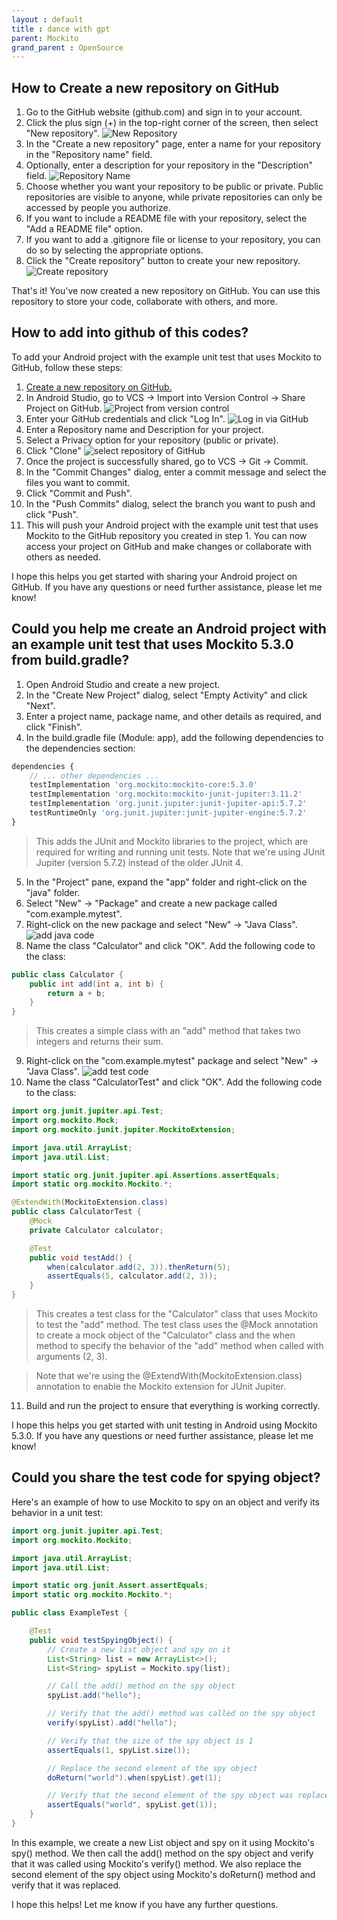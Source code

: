 ```yaml
---
layout : default
title : dance with gpt
parent: Mockito
grand_parent : OpenSource
---
```


## How to Create a new repository on GitHub

1. Go to the GitHub website (github.com) and sign in to your account.
1. Click the plus sign (+) in the top-right corner of the screen, then select "New repository".
   ![New Repository](./images/new_repository.png)
1. In the "Create a new repository" page, enter a name for your repository in the "Repository name" field.
1. Optionally, enter a description for your repository in the "Description" field.
   ![Repository Name](./images/repository_name.png)
1. Choose whether you want your repository to be public or private. Public repositories are visible to anyone, while private repositories can only be accessed by people you authorize.
1. If you want to include a README file with your repository, select the "Add a README file" option.
1. If you want to add a .gitignore file or license to your repository, you can do so by selecting the appropriate options.
1. Click the "Create repository" button to create your new repository.
   ![Create repository](./images/create_repository.png)

That's it! You've now created a new repository on GitHub. You can use this repository to store your code, collaborate with others, and more.

## How to add into github of this codes?

To add your Android project with the example unit test that uses Mockito to GitHub, follow these steps:

1. [Create a new repository on GitHub.](#how-to-create-a-new-repository-on-github)
1. In Android Studio, go to VCS -> Import into Version Control -> Share Project on GitHub.
   ![Project from version control](./images/project_from_version_contrl.png)
1. Enter your GitHub credentials and click "Log In".
   ![Log in via GitHub](./images/log_in_via_github.png)
1. Enter a Repository name and Description for your project.
1. Select a Privacy option for your repository (public or private).
1. Click "Clone"
   ![select repository of GitHub](./images/select_repository_of_github.png)
1. Once the project is successfully shared, go to VCS -> Git -> Commit.
1. In the "Commit Changes" dialog, enter a commit message and select the files you want to commit.
1. Click "Commit and Push".
1. In the "Push Commits" dialog, select the branch you want to push and click "Push".
1. This will push your Android project with the example unit test that uses Mockito to the GitHub repository you created in step 1. You can now access your project on GitHub and make changes or collaborate with others as needed.

I hope this helps you get started with sharing your Android project on GitHub. If you have any questions or need further assistance, please let me know!

##  Could you help me create an Android project with an example unit test that uses Mockito 5.3.0 from build.gradle?

1. Open Android Studio and create a new project.
1. In the "Create New Project" dialog, select "Empty Activity" and click "Next".
1. Enter a project name, package name, and other details as required, and click "Finish".
1. In the build.gradle file (Module: app), add the following dependencies to the dependencies section:
``` javascript
dependencies {
    // ... other dependencies ...
    testImplementation 'org.mockito:mockito-core:5.3.0'
    testImplementation 'org.mockito:mockito-junit-jupiter:3.11.2'
    testImplementation 'org.junit.jupiter:junit-jupiter-api:5.7.2'
    testRuntimeOnly 'org.junit.jupiter:junit-jupiter-engine:5.7.2'
}
```
>This adds the JUnit and Mockito libraries to the project, which are required for writing and running unit tests. Note that we're using JUnit Jupiter (version 5.7.2) instead of the older JUnit 4.

5. In the "Project" pane, expand the "app" folder and right-click on the "java" folder.
1. Select "New" -> "Package" and create a new package called "com.example.mytest".
1. Right-click on the new package and select "New" -> "Java Class".
![add java code](./images/add_calculor_java_code.png)
1. Name the class "Calculator" and click "OK". Add the following code to the class:
``` java
public class Calculator {
    public int add(int a, int b) {
        return a + b;
    }
}
```
>This creates a simple class with an "add" method that takes two integers and returns their sum.

9. Right-click on the "com.example.mytest" package and select "New" -> "Java Class".
![add test code](./images/add_calculor_java_test_code.png)
1. Name the class "CalculatorTest" and click "OK". Add the following code to the class:
``` java
import org.junit.jupiter.api.Test;
import org.mockito.Mock;
import org.mockito.junit.jupiter.MockitoExtension;

import java.util.ArrayList;
import java.util.List;

import static org.junit.jupiter.api.Assertions.assertEquals;
import static org.mockito.Mockito.*;

@ExtendWith(MockitoExtension.class)
public class CalculatorTest {
    @Mock
    private Calculator calculator;

    @Test
    public void testAdd() {
        when(calculator.add(2, 3)).thenReturn(5);
        assertEquals(5, calculator.add(2, 3));
    }
}
```

>This creates a test class for the "Calculator" class that uses Mockito to test the "add" method. The test class uses the @Mock annotation to create a mock object of the "Calculator" class and the when method to specify the behavior of the "add" method when called with arguments (2, 3).

>Note that we're using the @ExtendWith(MockitoExtension.class) annotation to enable the Mockito extension for JUnit Jupiter.

11. Build and run the project to ensure that everything is working correctly.

I hope this helps you get started with unit testing in Android using Mockito 5.3.0. If you have any questions or need further assistance, please let me know!

## Could you share the test code for spying object?

Here's an example of how to use Mockito to spy on an object and verify its behavior in a unit test:

``` java
import org.junit.jupiter.api.Test;
import org.mockito.Mockito;

import java.util.ArrayList;
import java.util.List;

import static org.junit.Assert.assertEquals;
import static org.mockito.Mockito.*;

public class ExampleTest {

    @Test
    public void testSpyingObject() {
        // Create a new list object and spy on it
        List<String> list = new ArrayList<>();
        List<String> spyList = Mockito.spy(list);

        // Call the add() method on the spy object
        spyList.add("hello");

        // Verify that the add() method was called on the spy object
        verify(spyList).add("hello");

        // Verify that the size of the spy object is 1
        assertEquals(1, spyList.size());

        // Replace the second element of the spy object
        doReturn("world").when(spyList).get(1);

        // Verify that the second element of the spy object was replaced
        assertEquals("world", spyList.get(1));
    }
}
```

In this example, we create a new List object and spy on it using Mockito's spy() method. We then call the add() method on the spy object and verify that it was called using Mockito's verify() method. We also replace the second element of the spy object using Mockito's doReturn() method and verify that it was replaced.

I hope this helps! Let me know if you have any further questions.

